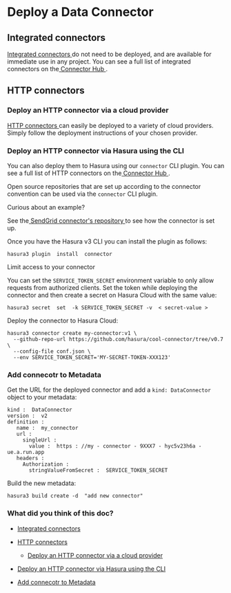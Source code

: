# Deploy a Data Connector

## Integrated connectors​

[ Integrated connectors ](https://hasura.io/docs/3.0/connectors/introduction/#integrated-connectors)do not need to be deployed, and are
available for immediate use in any project. You can see a full list of integrated connectors on the[ Connector Hub ](https://hasura.io/connectors).

## HTTP connectors​

### Deploy an HTTP connector via a cloud provider​

[ HTTP connectors ](https://hasura.io/docs/3.0/connectors/introduction/#http-connectors)can easily be deployed to a variety of cloud providers.
Simply follow the deployment instructions of your chosen provider.

### Deploy an HTTP connector via Hasura using the CLI​

You can also deploy them to Hasura using our `connector` CLI plugin. You can see a full list of HTTP connectors on the[ Connector Hub ](https://hasura.io/connectors).

Open source repositories that are set up according to the connector convention can be used via the `connector` CLI
plugin.

Curious about an example?

See the[ SendGrid connector's repository ](https://github.com/hasura/ndc-sendgrid/tree/main#sendgrid-connector)to see
how the connector is set up.

Once you have the Hasura v3 CLI you can install the plugin as follows:

`hasura3 plugin  install  connector`

Limit access to your connector

You can set the `SERVICE_TOKEN_SECRET` environment variable to only allow requests from authorized clients. Set the
token while deploying the connector and then create a secret on Hasura Cloud with the same value:

`hasura3 secret  set  -k SERVICE_TOKEN_SECRET -v  < secret-value >`

Deploy the connector to Hasura Cloud:

```
hasura3 connector create my-connector:v1 \
  --github-repo-url https://github.com/hasura/cool-connector/tree/v0.7 \
  --config-file conf.json \
  --env SERVICE_TOKEN_SECRET='MY-SECRET-TOKEN-XXX123'
```

### Add connecotr to Metadata​

Get the URL for the deployed connector and add a `kind: DataConnector` object to your metadata:

```
kind :  DataConnector
version :  v2
definition :
   name :  my_connector
   url :
     singleUrl :
       value :  https : //my - connector - 9XXX7 - hyc5v23h6a - ue.a.run.app
   headers :
     Authorization :
       stringValueFromSecret :  SERVICE_TOKEN_SECRET
```

Build the new metadata:

`hasura3 build create -d  "add new connector"`

### What did you think of this doc?

- [ Integrated connectors ](https://hasura.io/docs/3.0/connectors/deployment/#http-connectors/#integrated-connectors)
- [ HTTP connectors ](https://hasura.io/docs/3.0/connectors/deployment/#http-connectors/#http-connectors)
    - [ Deploy an HTTP connector via a cloud provider ](https://hasura.io/docs/3.0/connectors/deployment/#http-connectors/#deploy-an-http-connector-via-a-cloud-provider)

- [ Deploy an HTTP connector via Hasura using the CLI ](https://hasura.io/docs/3.0/connectors/deployment/#http-connectors/#deploy-an-http-connector-via-hasura-using-the-cli)

- [ Add connecotr to Metadata ](https://hasura.io/docs/3.0/connectors/deployment/#http-connectors/#add-connecotr-to-metadata)
